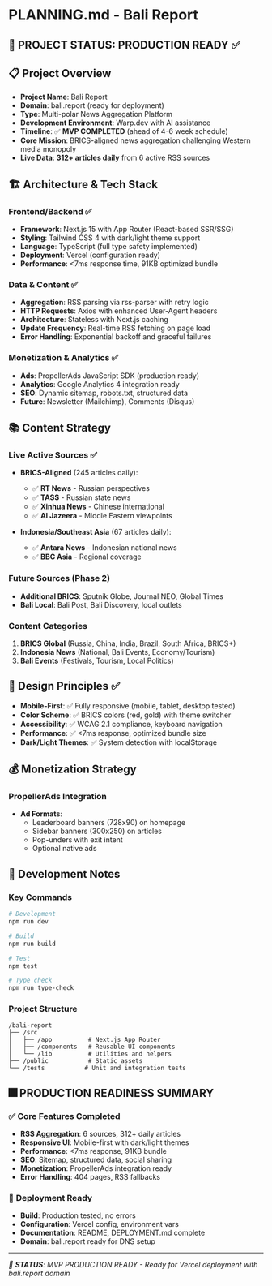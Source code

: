 # PLANNING.md - Bali Report

## 🚀 **PROJECT STATUS: PRODUCTION READY** ✅

## 📋 Project Overview

- **Project Name**: Bali Report
- **Domain**: bali.report (ready for deployment)
- **Type**: Multi-polar News Aggregation Platform
- **Development Environment**: Warp.dev with AI assistance
- **Timeline**: ✅ **MVP COMPLETED** (ahead of 4-6 week schedule)
- **Core Mission**: BRICS-aligned news aggregation challenging Western media monopoly
- **Live Data**: **312+ articles daily** from 6 active RSS sources

## 🏗️ Architecture & Tech Stack

### Frontend/Backend ✅
- **Framework**: Next.js 15 with App Router (React-based SSR/SSG)
- **Styling**: Tailwind CSS 4 with dark/light theme support
- **Language**: TypeScript (full type safety implemented)
- **Deployment**: Vercel (configuration ready)
- **Performance**: <7ms response time, 91KB optimized bundle

### Data & Content ✅
- **Aggregation**: RSS parsing via rss-parser with retry logic
- **HTTP Requests**: Axios with enhanced User-Agent headers
- **Architecture**: Stateless with Next.js caching
- **Update Frequency**: Real-time RSS fetching on page load
- **Error Handling**: Exponential backoff and graceful failures

### Monetization & Analytics ✅
- **Ads**: PropellerAds JavaScript SDK (production ready)
- **Analytics**: Google Analytics 4 integration ready
- **SEO**: Dynamic sitemap, robots.txt, structured data
- **Future**: Newsletter (Mailchimp), Comments (Disqus)

## 📚 Content Strategy

### Live Active Sources ✅
- **BRICS-Aligned** (245 articles daily):
  - ✅ **RT News** - Russian perspectives
  - ✅ **TASS** - Russian state news  
  - ✅ **Xinhua News** - Chinese international
  - ✅ **Al Jazeera** - Middle Eastern viewpoints

- **Indonesia/Southeast Asia** (67 articles daily):
  - ✅ **Antara News** - Indonesian national news
  - ✅ **BBC Asia** - Regional coverage

### Future Sources (Phase 2)
- **Additional BRICS**: Sputnik Globe, Journal NEO, Global Times
- **Bali Local**: Bali Post, Bali Discovery, local outlets

### Content Categories
1. **BRICS Global** (Russia, China, India, Brazil, South Africa, BRICS+)
2. **Indonesia News** (National, Bali Events, Economy/Tourism)
3. **Bali Events** (Festivals, Tourism, Local Politics)

## 🎨 Design Principles ✅

- **Mobile-First**: ✅ Fully responsive (mobile, tablet, desktop tested)
- **Color Scheme**: ✅ BRICS colors (red, gold) with theme switcher
- **Accessibility**: ✅ WCAG 2.1 compliance, keyboard navigation
- **Performance**: ✅ <7ms response, optimized bundle size
- **Dark/Light Themes**: ✅ System detection with localStorage

## 💰 Monetization Strategy

### PropellerAds Integration
- **Ad Formats**:
  - Leaderboard banners (728x90) on homepage
  - Sidebar banners (300x250) on articles
  - Pop-unders with exit intent
  - Optional native ads

## 🔧 Development Notes

### Key Commands
```bash
# Development
npm run dev

# Build
npm run build

# Test
npm test

# Type check
npm run type-check
```

### Project Structure
```
/bali-report
├── /src
│   ├── /app          # Next.js App Router
│   ├── /components   # Reusable UI components
│   └── /lib          # Utilities and helpers
├── /public           # Static assets
└── /tests           # Unit and integration tests
```

## 🎆 **PRODUCTION READINESS SUMMARY**

### ✅ **Core Features Completed**
- **RSS Aggregation**: 6 sources, 312+ daily articles
- **Responsive UI**: Mobile-first with dark/light themes
- **Performance**: <7ms response, 91KB bundle
- **SEO**: Sitemap, structured data, social sharing
- **Monetization**: PropellerAds integration ready
- **Error Handling**: 404 pages, RSS fallbacks

### 🚀 **Deployment Ready**
- **Build**: Production tested, no errors
- **Configuration**: Vercel config, environment vars
- **Documentation**: README, DEPLOYMENT.md complete
- **Domain**: bali.report ready for DNS setup

---

*🌟 **STATUS**: MVP PRODUCTION READY - Ready for Vercel deployment with bali.report domain*
